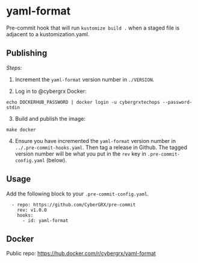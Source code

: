 # yaml-format

Pre-commit hook that will run `kustomize build .` when a staged file is adjacent to a kustomization.yaml.

## Publishing

_Steps:_

1. Increment the `yaml-format` version number in `./VERSION`.

2. Log in to @cybergrx Docker:

```
echo DOCKERHUB_PASSWORD | docker login -u cybergrxtechops --password-stdin
```

3. Build and publish the image:

```
make docker
```

4. Ensure you have incremented the `yaml-format` version number in `../.pre-commit-hooks.yaml`. Then tag a release in Github. The tagged version number will be what you put in the `rev` key in `.pre-commit-config.yaml` (below).

## Usage

Add the following block to your `.pre-commit-config.yaml`.

```
  - repo: https://github.com/CyberGRX/pre-commit
    rev: v1.0.0
    hooks:
      - id: yaml-format
```

## Docker

Public repo: https://hub.docker.com/r/cybergrx/yaml-format
